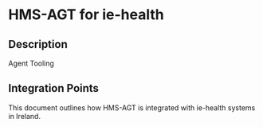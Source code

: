 # HMS-AGT for ie-health

## Description

Agent Tooling

## Integration Points

This document outlines how HMS-AGT is integrated with ie-health systems in Ireland.
